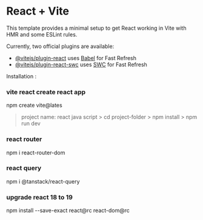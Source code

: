 # React + Vite

This template provides a minimal setup to get React working in Vite with HMR and some ESLint rules.

Currently, two official plugins are available:

- [@vitejs/plugin-react](https://github.com/vitejs/vite-plugin-react/blob/main/packages/plugin-react/README.md) uses [Babel](https://babeljs.io/) for Fast Refresh
- [@vitejs/plugin-react-swc](https://github.com/vitejs/vite-plugin-react-swc) uses [SWC](https://swc.rs/) for Fast Refresh


Installation :

### vite react create react app
npm create vite@lates
  > project name:
  > react
  > java script
    > cd project-folder
    > npm install
    > npm run dev

### react router
npm i react-router-dom

### react query
npm i @tanstack/react-query

### upgrade react 18 to 19
npm install --save-exact react@rc react-dom@rc